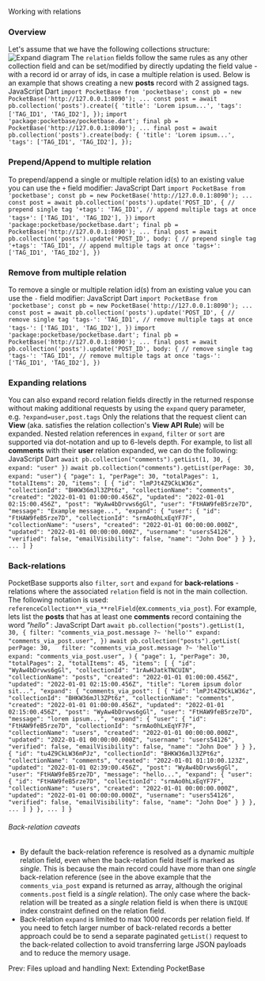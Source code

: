 Working with relations
###  Overview 
Let's assume that we have the following collections structure:
![Expand diagram](https://pocketbase.io/docs/working-with-relations)
The `relation` fields follow the same rules as any other collection field and can be set/modified by directly updating the field value - with a record id or array of ids, in case a multiple relation is used.
Below is an example that shows creating a new **posts** record with 2 assigned tags.
JavaScript
Dart
`import PocketBase from 'pocketbase'; const pb = new PocketBase('http://127.0.0.1:8090'); ... const post = await pb.collection('posts').create({ 'title': 'Lorem ipsum...', 'tags': ['TAG_ID1', 'TAG_ID2'], });`
`import 'package:pocketbase/pocketbase.dart'; final pb = PocketBase('http://127.0.0.1:8090'); ... final post = await pb.collection('posts').create(body: { 'title': 'Lorem ipsum...', 'tags': ['TAG_ID1', 'TAG_ID2'], });`
###  Prepend/Append to multiple relation 
To prepend/append a single or multiple relation id(s) to an existing value you can use the `+` field modifier:
JavaScript
Dart
`import PocketBase from 'pocketbase'; const pb = new PocketBase('http://127.0.0.1:8090'); ... const post = await pb.collection('posts').update('POST_ID', { // prepend single tag '+tags': 'TAG_ID1', // append multiple tags at once 'tags+': ['TAG_ID1', 'TAG_ID2'], })`
`import 'package:pocketbase/pocketbase.dart'; final pb = PocketBase('http://127.0.0.1:8090'); ... final post = await pb.collection('posts').update('POST_ID', body: { // prepend single tag '+tags': 'TAG_ID1', // append multiple tags at once 'tags+': ['TAG_ID1', 'TAG_ID2'], })`
###  Remove from multiple relation 
To remove a single or multiple relation id(s) from an existing value you can use the `-` field modifier:
JavaScript
Dart
`import PocketBase from 'pocketbase'; const pb = new PocketBase('http://127.0.0.1:8090'); ... const post = await pb.collection('posts').update('POST_ID', { // remove single tag 'tags-': 'TAG_ID1', // remove multiple tags at once 'tags-': ['TAG_ID1', 'TAG_ID2'], })`
`import 'package:pocketbase/pocketbase.dart'; final pb = PocketBase('http://127.0.0.1:8090'); ... final post = await pb.collection('posts').update('POST_ID', body: { // remove single tag 'tags-': 'TAG_ID1', // remove multiple tags at once 'tags-': ['TAG_ID1', 'TAG_ID2'], })`
###  Expanding relations 
You can also expand record relation fields directly in the returned response without making additional requests by using the `expand` query parameter, e.g. `?expand=user,post.tags`
Only the relations that the request client can **View** (aka. satisfies the relation collection's **View API Rule**) will be expanded.
Nested relation references in `expand`, `filter` or `sort` are supported via dot-notation and up to 6-levels depth.
For example, to list all **comments** with their **user** relation expanded, we can do the following:
JavaScript
Dart
`await pb.collection("comments").getList(1, 30, { expand: "user" })`
`await pb.collection("comments").getList(perPage: 30, expand: "user")`
`{ "page": 1, "perPage": 30, "totalPages": 1, "totalItems": 20, "items": [ { "id": "lmPJt4Z9CkLW36z", "collectionId": "BHKW36mJl3ZPt6z", "collectionName": "comments", "created": "2022-01-01 01:00:00.456Z", "updated": "2022-01-01 02:15:00.456Z", "post": "WyAw4bDrvws6gGl", "user": "FtHAW9feB5rze7D", "message": "Example message...", "expand": { "user": { "id": "FtHAW9feB5rze7D", "collectionId": "srmAo0hLxEqYF7F", "collectionName": "users", "created": "2022-01-01 00:00:00.000Z", "updated": "2022-01-01 00:00:00.000Z", "username": "users54126", "verified": false, "emailVisibility": false, "name": "John Doe" } } }, ... ] }`
###  Back-relations 
PocketBase supports also `filter`, `sort` and `expand` for **back-relations** - relations where the associated `relation` field is not in the main collection.
The following notation is used: `referenceCollection**_via_**relField`(ex.`comments_via_post`).
For example, lets list the **posts** that has at least one **comments** record containing the word _"hello"_ :
JavaScript
Dart
`await pb.collection("posts").getList(1, 30, { filter: "comments_via_post.message ?~ 'hello'" expand: "comments_via_post.user", })`
`await pb.collection("posts").getList(   perPage: 30,   filter: "comments_via_post.message ?~ 'hello'"   expand: "comments_via_post.user", )`
`{ "page": 1, "perPage": 30, "totalPages": 2, "totalItems": 45, "items": [ { "id": "WyAw4bDrvws6gGl", "collectionId": "1rAwHJatkTNCUIN", "collectionName": "posts", "created": "2022-01-01 01:00:00.456Z", "updated": "2022-01-01 02:15:00.456Z", "title": "Lorem ipsum dolor sit...", "expand": { "comments_via_post": [ { "id": "lmPJt4Z9CkLW36z", "collectionId": "BHKW36mJl3ZPt6z", "collectionName": "comments", "created": "2022-01-01 01:00:00.456Z", "updated": "2022-01-01 02:15:00.456Z", "post": "WyAw4bDrvws6gGl", "user": "FtHAW9feB5rze7D", "message": "lorem ipsum...", "expand": { "user": { "id": "FtHAW9feB5rze7D", "collectionId": "srmAo0hLxEqYF7F", "collectionName": "users", "created": "2022-01-01 00:00:00.000Z", "updated": "2022-01-01 00:00:00.000Z", "username": "users54126", "verified": false, "emailVisibility": false, "name": "John Doe" } } }, { "id": "tu4Z9CkLW36mPJz", "collectionId": "BHKW36mJl3ZPt6z", "collectionName": "comments", "created": "2022-01-01 01:10:00.123Z", "updated": "2022-01-01 02:39:00.456Z", "post": "WyAw4bDrvws6gGl", "user": "FtHAW9feB5rze7D", "message": "hello...", "expand": { "user": { "id": "FtHAW9feB5rze7D", "collectionId": "srmAo0hLxEqYF7F", "collectionName": "users", "created": "2022-01-01 00:00:00.000Z", "updated": "2022-01-01 00:00:00.000Z", "username": "users54126", "verified": false, "emailVisibility": false, "name": "John Doe" } } }, ... ] } }, ... ] }`
######  Back-relation caveats 
  * By default the back-relation reference is resolved as a dynamic _multiple_ relation field, even when the back-relation field itself is marked as _single_. This is because the main record could have more than one _single_ back-relation reference (see in the above example that the `comments_via_post` expand is returned as array, although the original `comments.post` field is a _single_ relation). The only case where the back-relation will be treated as a _single_ relation field is when there is `UNIQUE` index constraint defined on the relation field.
  * Back-relation `expand` is limited to max 1000 records per relation field. If you need to fetch larger number of back-related records a better approach could be to send a separate paginated `getList()` request to the back-related collection to avoid transferring large JSON payloads and to reduce the memory usage.


Prev: Files upload and handling Next: Extending PocketBase

